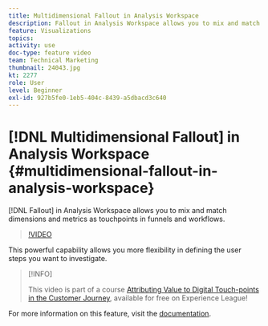```yaml
---
title: Multidimensional Fallout in Analysis Workspace
description: Fallout in Analysis Workspace allows you to mix and match dimensions and metrics as touchpoints in funnels and workflows.
feature: Visualizations
topics: 
activity: use
doc-type: feature video
team: Technical Marketing
thumbnail: 24043.jpg
kt: 2277
role: User
level: Beginner
exl-id: 927b5fe0-1eb5-404c-8439-a5dbacd3c640
---
```

# [!DNL Multidimensional Fallout] in Analysis Workspace {#multidimensional-fallout-in-analysis-workspace}

[!DNL Fallout] in Analysis Workspace allows you to mix and match dimensions and metrics as touchpoints in funnels and workflows.

>[!VIDEO](https://video.tv.adobe.com/v/24043/?quality=12&learn=on)

This powerful capability allows you more flexibility in defining the user steps you want to investigate.

>[!INFO]
>
> This video is part of a course [Attributing Value to Digital Touch-points in the Customer Journey](https://experienceleague.adobe.com/?recommended=Analytics-U-1-2020.2), available for free on Experience League!

For more information on this feature, visit the [documentation](https://experienceleague.adobe.com/docs/analytics/analyze/analysis-workspace/visualizations/fallout/configuring-interdimensional-fallout.html?lang=en).
